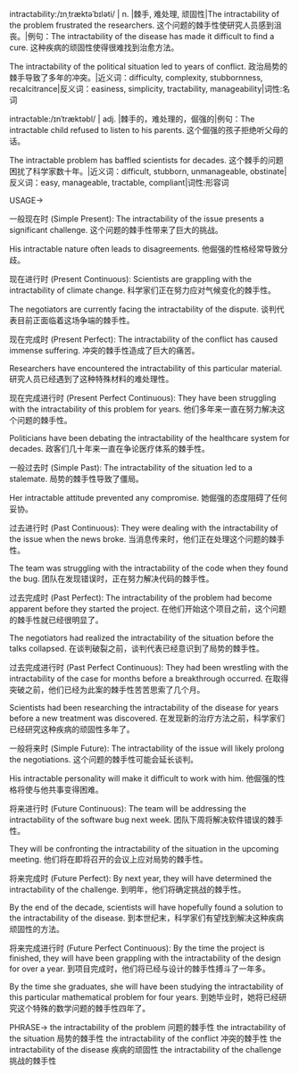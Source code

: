 intractability:/ɪnˌtræktəˈbɪləti/ | n. |棘手, 难处理, 顽固性|The intractability of the problem frustrated the researchers.  这个问题的棘手性使研究人员感到沮丧。|例句：The intractability of the disease has made it difficult to find a cure. 这种疾病的顽固性使得很难找到治愈方法。


The intractability of the political situation led to years of conflict. 政治局势的棘手导致了多年的冲突。|近义词：difficulty, complexity, stubbornness, recalcitrance|反义词：easiness, simplicity, tractability, manageability|词性:名词

intractable:/ɪnˈtræktəbl/ | adj. |棘手的，难处理的，倔强的|例句：The intractable child refused to listen to his parents.  这个倔强的孩子拒绝听父母的话。


The intractable problem has baffled scientists for decades.  这个棘手的问题困扰了科学家数十年。|近义词：difficult, stubborn, unmanageable, obstinate|反义词：easy, manageable, tractable, compliant|词性:形容词


USAGE->

一般现在时 (Simple Present):
The intractability of the issue presents a significant challenge.  这个问题的棘手性带来了巨大的挑战。

His intractable nature often leads to disagreements. 他倔强的性格经常导致分歧。

现在进行时 (Present Continuous):
Scientists are grappling with the intractability of climate change. 科学家们正在努力应对气候变化的棘手性。

The negotiators are currently facing the intractability of the dispute.  谈判代表目前正面临着这场争端的棘手性。

现在完成时 (Present Perfect):
The intractability of the conflict has caused immense suffering. 冲突的棘手性造成了巨大的痛苦。

Researchers have encountered the intractability of this particular material. 研究人员已经遇到了这种特殊材料的难处理性。

现在完成进行时 (Present Perfect Continuous):
They have been struggling with the intractability of this problem for years.  他们多年来一直在努力解决这个问题的棘手性。

Politicians have been debating the intractability of the healthcare system for decades.  政客们几十年来一直在争论医疗体系的棘手性。


一般过去时 (Simple Past):
The intractability of the situation led to a stalemate. 局势的棘手性导致了僵局。

Her intractable attitude prevented any compromise. 她倔强的态度阻碍了任何妥协。

过去进行时 (Past Continuous):
They were dealing with the intractability of the issue when the news broke. 当消息传来时，他们正在处理这个问题的棘手性。

The team was struggling with the intractability of the code when they found the bug.  团队在发现错误时，正在努力解决代码的棘手性。

过去完成时 (Past Perfect):
The intractability of the problem had become apparent before they started the project.  在他们开始这个项目之前，这个问题的棘手性就已经很明显了。

The negotiators had realized the intractability of the situation before the talks collapsed.  在谈判破裂之前，谈判代表已经意识到了局势的棘手性。

过去完成进行时 (Past Perfect Continuous):
They had been wrestling with the intractability of the case for months before a breakthrough occurred. 在取得突破之前，他们已经为此案的棘手性苦苦思索了几个月。

Scientists had been researching the intractability of the disease for years before a new treatment was discovered. 在发现新的治疗方法之前，科学家们已经研究这种疾病的顽固性多年了。


一般将来时 (Simple Future):
The intractability of the issue will likely prolong the negotiations.  这个问题的棘手性可能会延长谈判。

His intractable personality will make it difficult to work with him. 他倔强的性格将使与他共事变得困难。


将来进行时 (Future Continuous):
The team will be addressing the intractability of the software bug next week.  团队下周将解决软件错误的棘手性。

They will be confronting the intractability of the situation in the upcoming meeting. 他们将在即将召开的会议上应对局势的棘手性。

将来完成时 (Future Perfect):
By next year, they will have determined the intractability of the challenge. 到明年，他们将确定挑战的棘手性。

By the end of the decade, scientists will have hopefully found a solution to the intractability of the disease.  到本世纪末，科学家们有望找到解决这种疾病顽固性的方法。

将来完成进行时 (Future Perfect Continuous):
By the time the project is finished, they will have been grappling with the intractability of the design for over a year.  到项目完成时，他们将已经与设计的棘手性搏斗了一年多。

By the time she graduates, she will have been studying the intractability of this particular mathematical problem for four years.  到她毕业时，她将已经研究这个特殊的数学问题的棘手性四年了。



PHRASE->
the intractability of the problem  问题的棘手性
the intractability of the situation  局势的棘手性
the intractability of the conflict 冲突的棘手性
the intractability of the disease 疾病的顽固性
the intractability of the challenge 挑战的棘手性
